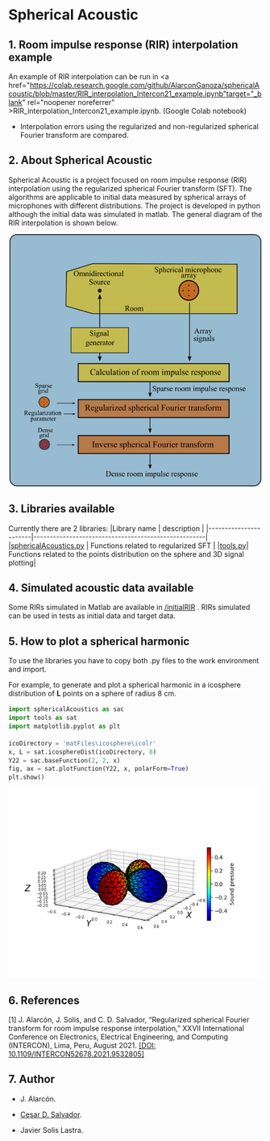# Spherical Acoustic


## 1. Room impulse response (RIR) interpolation example
An example of RIR interpolation can be run in <a href="https://colab.research.google.com/github/AlarconGanoza/sphericalAcoustic/blob/master/RIR_interpolation_Intercon21_example.ipynb"target="_blank" rel="noopener noreferrer" >RIR_interpolation_Intercon21_example.ipynb</a>. (Google Colab notebook)

  - Interpolation errors using the regularized and non-regularized spherical Fourier transform are compared.


## 2. About Spherical Acoustic
Spherical Acoustic is a project focused on room impulse response (RIR) interpolation using the regularized spherical Fourier transform (SFT). The algorithms are applicable to initial data measured by spherical arrays of microphones with different distributions. The project is developed in python although the initial data was simulated in matlab. The general diagram of the RIR interpolation is shown below.

<div align="center">
<img src="./images/generalDiagram.png" width="500">
</div>

## 3. Libraries available
Currently there are 2 libraries:
|Library name           | description                                         |
|-----------------------|-----------------------------------------------------|
|<a href="https://github.com/AlarconGanoza/sphericalAcoustic/blob/master/sphericalAcoustics.py">sphericalAcoustics.py</a>  | Functions related to regularized SFT                |
|<a href="https://github.com/AlarconGanoza/sphericalAcoustic/blob/master/tools.py">tools.py</a>| Functions related to the points distribution on the sphere and 3D signal plotting|


## 4. Simulated acoustic data available
Some RIRs simulated in Matlab are available in <a href="https://github.com/AlarconGanoza/sphericalAcoustic/tree/master/initialRIR">/initialRIR</a> .
RIRs simulated can be used in tests as initial data and target data.


## 5. How to plot a spherical harmonic
To use the libraries you have to copy both .py files to the work environment and import.

For example, to generate and plot a spherical harmonic in a icosphere distribution of **L** points on a sphere of radius 8 cm.

```python
import sphericalAcoustics as sac
import tools as sat
import matplotlib.pyplot as plt

icoDirectory = 'matFiles\icosphere\icolr'
x, L = sat.icosphereDist(icoDirectory, 8)
Y22 = sac.baseFunction(2, 2, x)
fig, ax = sat.plotFunction(Y22, x, polarForm=True)
plt.show()
```

<div align="center">
<img src="./images/Y22.png" width="500">
</div>


## 6. References
[1] J. Alarcón, J. Solis, and C. D. Salvador, “Regularized spherical Fourier transform for room impulse response interpolation,” XXVII International Conference on Electronics, Electrical Engineering, and Computing (INTERCON), Lima, Peru, August 2021.
<a href="https://ieeexplore.ieee.org/document/9532805"> [DOI: 10.1109/INTERCON52678.2021.9532805] </a>


## 7. Author
  - J. Alarcón.

  - <a href="https://cesardsalvador.github.io/index.html"> Cesar D. Salvador</a>.

  - Javier Solis Lastra.
